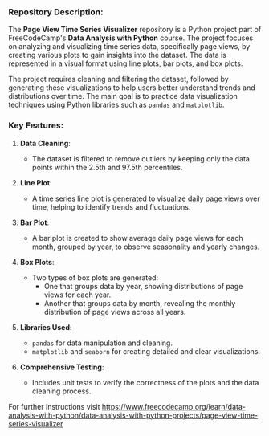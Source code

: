 ### Repository Description:
The **Page View Time Series Visualizer** repository is a Python project part of FreeCodeCamp's **Data Analysis with Python** course. The project focuses on analyzing and visualizing time series data, specifically page views, by creating various plots to gain insights into the dataset. The data is represented in a visual format using line plots, bar plots, and box plots.

The project requires cleaning and filtering the dataset, followed by generating these visualizations to help users better understand trends and distributions over time. The main goal is to practice data visualization techniques using Python libraries such as `pandas` and `matplotlib`.

### Key Features:
1. **Data Cleaning**:
   - The dataset is filtered to remove outliers by keeping only the data points within the 2.5th and 97.5th percentiles.

2. **Line Plot**:
   - A time series line plot is generated to visualize daily page views over time, helping to identify trends and fluctuations.

3. **Bar Plot**:
   - A bar plot is created to show average daily page views for each month, grouped by year, to observe seasonality and yearly changes.

4. **Box Plots**:
   - Two types of box plots are generated:
     - One that groups data by year, showing distributions of page views for each year.
     - Another that groups data by month, revealing the monthly distribution of page views across all years.

5. **Libraries Used**:
   - `pandas` for data manipulation and cleaning.
   - `matplotlib` and `seaborn` for creating detailed and clear visualizations.

6. **Comprehensive Testing**:
   - Includes unit tests to verify the correctness of the plots and the data cleaning process.

For further instructions visit https://www.freecodecamp.org/learn/data-analysis-with-python/data-analysis-with-python-projects/page-view-time-series-visualizer
